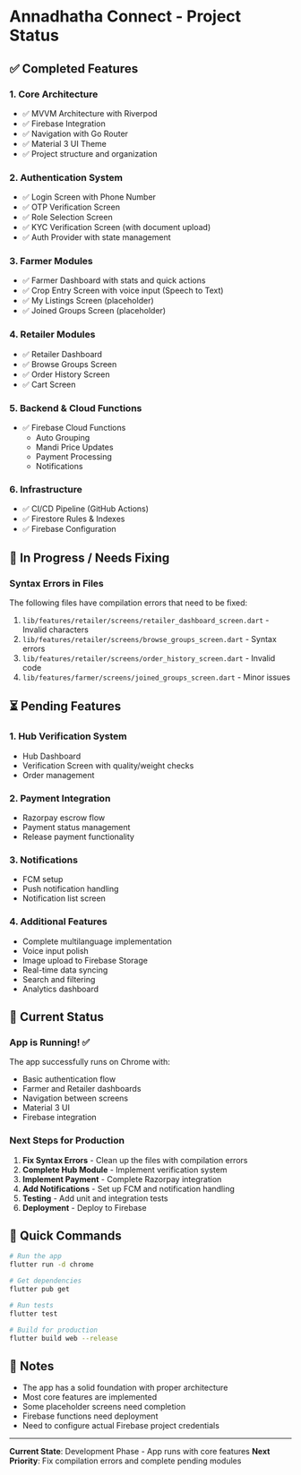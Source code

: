 # Annadhatha Connect - Project Status

## ✅ Completed Features

### 1. Core Architecture
- ✅ MVVM Architecture with Riverpod
- ✅ Firebase Integration
- ✅ Navigation with Go Router
- ✅ Material 3 UI Theme
- ✅ Project structure and organization

### 2. Authentication System
- ✅ Login Screen with Phone Number
- ✅ OTP Verification Screen
- ✅ Role Selection Screen
- ✅ KYC Verification Screen (with document upload)
- ✅ Auth Provider with state management

### 3. Farmer Modules
- ✅ Farmer Dashboard with stats and quick actions
- ✅ Crop Entry Screen with voice input (Speech to Text)
- ✅ My Listings Screen (placeholder)
- ✅ Joined Groups Screen (placeholder)

### 4. Retailer Modules
- ✅ Retailer Dashboard
- ✅ Browse Groups Screen
- ✅ Order History Screen
- ✅ Cart Screen

### 5. Backend & Cloud Functions
- ✅ Firebase Cloud Functions
  - Auto Grouping
  - Mandi Price Updates
  - Payment Processing
  - Notifications

### 6. Infrastructure
- ✅ CI/CD Pipeline (GitHub Actions)
- ✅ Firestore Rules & Indexes
- ✅ Firebase Configuration

## 🚧 In Progress / Needs Fixing

### Syntax Errors in Files
The following files have compilation errors that need to be fixed:
1. `lib/features/retailer/screens/retailer_dashboard_screen.dart` - Invalid characters
2. `lib/features/retailer/screens/browse_groups_screen.dart` - Syntax errors
3. `lib/features/retailer/screens/order_history_screen.dart` - Invalid code
4. `lib/features/farmer/screens/joined_groups_screen.dart` - Minor issues

## ⏳ Pending Features

### 1. Hub Verification System
- Hub Dashboard
- Verification Screen with quality/weight checks
- Order management

### 2. Payment Integration
- Razorpay escrow flow
- Payment status management
- Release payment functionality

### 3. Notifications
- FCM setup
- Push notification handling
- Notification list screen

### 4. Additional Features
- Complete multilanguage implementation
- Voice input polish
- Image upload to Firebase Storage
- Real-time data syncing
- Search and filtering
- Analytics dashboard

## 📱 Current Status

### App is Running! ✅
The app successfully runs on Chrome with:
- Basic authentication flow
- Farmer and Retailer dashboards
- Navigation between screens
- Material 3 UI
- Firebase integration

### Next Steps for Production

1. **Fix Syntax Errors** - Clean up the files with compilation errors
2. **Complete Hub Module** - Implement verification system
3. **Implement Payment** - Complete Razorpay integration
4. **Add Notifications** - Set up FCM and notification handling
5. **Testing** - Add unit and integration tests
6. **Deployment** - Deploy to Firebase

## 🎯 Quick Commands

```bash
# Run the app
flutter run -d chrome

# Get dependencies
flutter pub get

# Run tests
flutter test

# Build for production
flutter build web --release
```

## 📝 Notes

- The app has a solid foundation with proper architecture
- Most core features are implemented
- Some placeholder screens need completion
- Firebase functions need deployment
- Need to configure actual Firebase project credentials

---

**Current State**: Development Phase - App runs with core features
**Next Priority**: Fix compilation errors and complete pending modules

